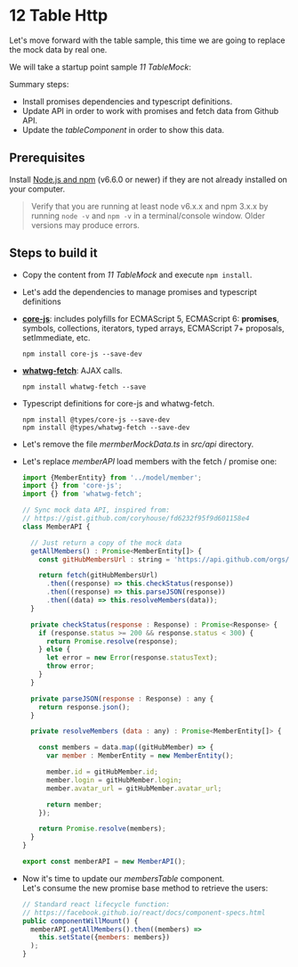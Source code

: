 # 12 Table Http

Let's move forward with the table sample, this time we are going to replace the
mock data by real one.

We will take a startup point sample _11 TableMock_:

Summary steps:

- Install promises dependencies and typescript definitions.
- Update API in order to work with promises and fetch data from Github API.
- Update the _tableComponent_ in order to show this data.


## Prerequisites

Install [Node.js and npm](https://nodejs.org/en/) (v6.6.0 or newer) if they are not already installed on your computer.

> Verify that you are running at least node v6.x.x and npm 3.x.x by running `node -v` and `npm -v` in a terminal/console window. Older versions may produce errors.

## Steps to build it

- Copy the content from _11 TableMock_ and execute `npm install`.

- Let's add the dependencies to manage promises and typescript definitions

 - **[core-js](https://github.com/zloirock/core-js)**: includes polyfills for ECMAScript 5, ECMAScript 6: **promises**, symbols, collections, iterators, typed arrays, ECMAScript 7+ proposals, setImmediate, etc.

    ```
    npm install core-js --save-dev
    ```

 - **[whatwg-fetch](https://github.com/github/fetch)**: AJAX calls.

    ```
    npm install whatwg-fetch --save
    ```

 - Typescript definitions for core-js and whatwg-fetch.

    ```
    npm install @types/core-js --save-dev
    npm install @types/whatwg-fetch --save-dev
    ```

- Let's remove the file _mermberMockData.ts_ in _src/api_ directory.

- Let's replace _memberAPI_ load members with the fetch / promise one:

  ```javascript
  import {MemberEntity} from '../model/member';
  import {} from 'core-js';
  import {} from 'whatwg-fetch';

  // Sync mock data API, inspired from:
  // https://gist.github.com/coryhouse/fd6232f95f9d601158e4
  class MemberAPI {

    // Just return a copy of the mock data
    getAllMembers() : Promise<MemberEntity[]> {
      const gitHubMembersUrl : string = 'https://api.github.com/orgs/lemoncode/members';

      return fetch(gitHubMembersUrl)
        .then((response) => this.checkStatus(response))
        .then((response) => this.parseJSON(response))
        .then((data) => this.resolveMembers(data));
    }

    private checkStatus(response : Response) : Promise<Response> {
      if (response.status >= 200 && response.status < 300) {
        return Promise.resolve(response);
      } else {
        let error = new Error(response.statusText);
        throw error;
      }
    }

    private parseJSON(response : Response) : any {
      return response.json();
    }

    private resolveMembers (data : any) : Promise<MemberEntity[]> {

      const members = data.map((gitHubMember) => {
        var member : MemberEntity = new MemberEntity();

        member.id = gitHubMember.id;
        member.login = gitHubMember.login;
        member.avatar_url = gitHubMember.avatar_url;

        return member;
      });

      return Promise.resolve(members);
    }
  }

  export const memberAPI = new MemberAPI();
  ```

- Now it's time to update our _membersTable_ component. <br />
  Let's consume the new promise base method to retrieve the users:

  ```jsx
  // Standard react lifecycle function:
  // https://facebook.github.io/react/docs/component-specs.html
  public componentWillMount() {
    memberAPI.getAllMembers().then((members) =>
      this.setState({members: members})
    );
  }
  ```
